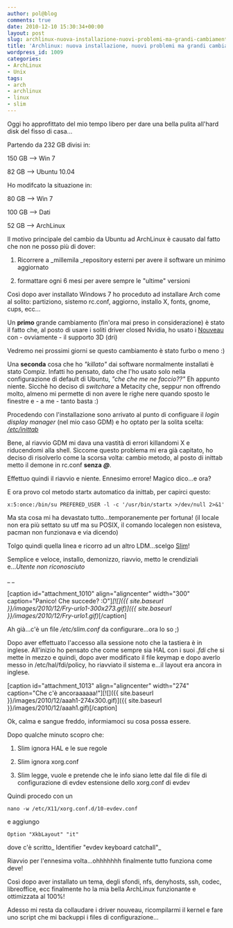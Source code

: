 ```yaml
---
author: pol@blog
comments: true
date: 2010-12-10 15:30:34+00:00
layout: post
slug: archlinux-nuova-installazione-nuovi-problemi-ma-grandi-cambiamenti
title: 'Archlinux: nuova installazione, nuovi problemi ma grandi cambiamenti!'
wordpress_id: 1009
categories:
- ArchLinux
- Unix
tags:
- arch
- archlinux
- linux
- slim
---
```


Oggi ho approfittato del mio tempo libero per dare una bella pulita all'hard disk del fisso di casa...

Partendo da 232 GB divisi in:


150 GB --> Win 7




82 GB --> Ubuntu 10.04


Ho modifcato la situazione in:


80 GB --> Win 7




100 GB --> Dati




52 GB --> ArchLinux


Il motivo principale del cambio da Ubuntu ad ArchLinux è causato dal fatto che non ne posso più di dover:



	
  1. Ricorrere a _millemila _repository esterni per avere il software un minimo aggiornato

	
  2. formattare ogni 6 mesi per avere sempre le "ultime" versioni


Così dopo aver installato Windows 7 ho proceduto ad installare Arch come al solito: partiziono, sistemo rc.conf, aggiorno, installo X, fonts, gnome, cups, ecc...
<!-- more -->
Un **primo** grande cambiamento (fin'ora mai preso in considerazione) è stato il fatto che, al posto di usare i soliti driver closed Nvidia, ho usato i [Nouveau](http://nouveau.freedesktop.org/wiki/) con - ovviamente - il supporto 3D (dri)

Vedremo nei prossimi giorni se questo cambiamento è stato furbo o meno :)

Una **seconda** cosa che ho _"killato"_ dai software normalmente installati è stato Compiz. Infatti ho pensato, dato che l'ho usato solo nella configurazione di default di Ubuntu, _"che che me ne faccio??"_ Eh appunto niente. Sicchè ho deciso di _switchare_ a Metacity che, seppur non offrendo molto, almeno mi permette di non avere le righe nere quando sposto le finestre e - a me - tanto basta :)

Procedendo con l'installazione sono arrivato al punto di configuare il _login display manager_ (nel mio caso GDM) e ho optato per la solita scelta: _[/etc/inittab](https://wiki.archlinux.org/index.php/Inittab)_

Bene, al riavvio GDM mi dava una vastità di errori killandomi X e riducendomi alla shell. Siccome questo problema mi era già capitato, ho deciso di risolverlo come la scorsa volta: cambio metodo, al posto di inittab metto il demone in rc.conf **senza** **_@_**.

Effettuo quindi il riavvio e niente. Ennesimo errore! Magico dico...e ora?

E ora provo col metodo startx automatico da inittab, per capirci questo:


`x:5:once:/bin/su PREFERED_USER -l -c '/usr/bin/startx >/dev/null 2>&1'`


Ma sta cosa mi ha devastato tutto...temporanemente per fortuna! (il locale non era più settato su utf ma su POSIX, il comando localegen non esisteva, pacman non funzionava e via dicendo)

Tolgo quindi quella linea e ricorro ad un altro LDM...scelgo [Slim](http://slim.berlios.de/index.php)!

Semplice e veloce, installo, demonizzo, riavvio, metto le crendiziali e..._Utente non riconosciuto_

_ _

[caption id="attachment_1010" align="aligncenter" width="300" caption="Panico! Che succede? :O"]_[![]({{ site.baseurl }}/images/2010/12/Fry-urlo1-300x273.gif)]({{ site.baseurl }}/images/2010/12/Fry-urlo1.gif)_[/caption]

Ah già...c'è un file _/etc/slim.conf_ da configurare...ora lo so ;)

Dopo aver effettuato l'accesso alla sessione noto che la tastiera è in inglese. All'inizio ho pensato che come sempre sia HAL con i suoi _.fdi_ che si mette in mezzo e quindi, dopo aver modificato il file keymap e dopo averlo messo in /etc/hal/fdi/policy, ho riavviato il sistema e...il layout era ancora in inglese.

[caption id="attachment_1013" align="aligncenter" width="274" caption="Che c'è ancoraaaaaa!"][![]({{ site.baseurl }}/images/2010/12/aaah1-274x300.gif)]({{ site.baseurl }}/images/2010/12/aaah1.gif)[/caption]

Ok, calma e sangue freddo, informiamoci su cosa possa essere.

Dopo qualche minuto scopro che:



	
  1. Slim ignora HAL e le sue regole

	
  2. Slim ignora xorg.conf

	
  3. Slim legge, vuole e pretende che le info siano lette dal file di file di configurazione di evdev estensione dello xorg.conf di evdev


Quindi procedo con un


`nano -w /etc/X11/xorg.conf.d/10-evdev.conf`


e aggiungo


`Option "XkbLayout" "it"`


dove c'è scritto_ Identifier "evdev keyboard catchall"_

Riavvio per l'ennesima volta...ohhhhhhh finalmente tutto funziona come deve!

Così dopo aver installato un tema, degli sfondi, nfs, denyhosts, ssh, codec, libreoffice, ecc finalmente ho la mia bella ArchLinux funzionante e ottimizzata al 100%!

Adesso mi resta da collaudare i driver nouveau, ricompilarmi il kernel e fare uno script che mi backuppi i files di configurazione...
